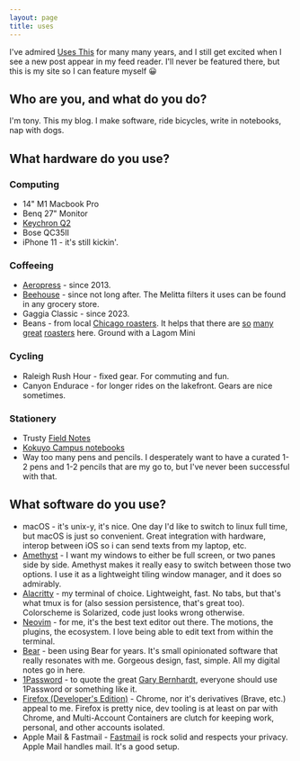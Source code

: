 ```yaml
---
layout: page
title: uses
---
```


I've admired [Uses This][uses_this] for many many years, and I still get
excited when I see a new post appear in my feed reader. I'll never be featured
there, but this is my site so I can feature myself 😀

## Who are you, and what do you do?

I'm tony. This my blog. I make software, ride bicycles, write in notebooks, nap
with dogs.

## What hardware do you use?

### Computing

* 14" M1 Macbook Pro
* Benq 27" Monitor
* [Keychron Q2][keychron_q2]
* Bose QC35II
* iPhone 11 - it's still kickin'.

### Coffeeing

* [Aeropress][aeropress] - since 2013. 
* [Beehouse][beehouse] - since not long after. The Melitta filters it uses can
  be found in any grocery store.
* Gaggia Classic - since 2023.
* Beans - from local [Chicago roasters][chi_coffee]. It helps that there are
  [so][metric] [many][passionhouse] [great][big_shoulders]
  [roasters][groundswell] here. Ground with a Lagom Mini

### Cycling

* Raleigh Rush Hour - fixed gear. For commuting and fun.
* Canyon Endurace - for longer rides on the lakefront. Gears are nice
  sometimes.

### Stationery

* Trusty [Field Notes][field_notes]
* [Kokuyo Campus notebooks][kokuyo_campus]
* Way too many pens and pencils. I desperately want to have a curated 1-2 pens
  and 1-2 pencils that are my go to, but I've never been successful with that.

## What software do you use?

* macOS - it's unix-y, it's nice. One day I'd like to switch to linux full
  time, but macOS is just so convenient. Great integration with hardware,
  interop between iOS so i can send texts from my laptop, etc.
* [Amethyst][amethyst] - I want my windows to either be full screen, or two
  panes side by side. Amethyst makes it really easy to switch between those two
  options. I use it as a lightweight tiling window manager, and it does so
  admirably.
* [Alacritty][alacritty] - my terminal of choice. Lightweight, fast. No tabs,
  but that's what tmux is for (also session persistence, that's great too).
  Colorscheme is Solarized, code just looks wrong otherwise.
* [Neovim][nvim_dotfiles] - for me, it's the best text editor out there. The
  motions, the plugins, the ecosystem. I love being able to edit text from
  within the terminal.
* [Bear][bear_app] - been using Bear for years. It's small opinionated software
  that really resonates with me. Gorgeous design, fast, simple. All my digital
  notes go in here.
* [1Password][one_password] - to quote the great [Gary
  Bernhardt](https://usesthis.com/interviews/gary.bernhardt/), everyone should
  use 1Password or something like it.
* [Firefox (Developer's Edition)][ffde] - Chrome, nor it's derivatives (Brave,
  etc.) appeal to me. Firefox is pretty nice, dev tooling is at least on par
  with Chrome, and Multi-Account Containers are clutch for keeping work,
  personal, and other accounts isolated.
* Apple Mail & Fastmail - [Fastmail][fastmail] is rock solid and respects your
  privacy. Apple Mail handles mail. It's a good setup.

[uses_this]: https://usesthis.com/
[keychron_q2]: asdf
[aeropress]: https://aeropress.com/
[beehouse]: https://www.stumptowncoffee.com/pages/brew-guide-bee-house
[chi_coffee]: /2018/chicago-coffee
[metric]: https://metriccoffee.com/
[passionhouse]: https://passionhousecoffee.com/
[big_shoulders]: https://www.bigshoulderscoffee.com/
[groundswell]: https://groundswellcoffeeroasters.com/
[field_notes]: https://fieldnotesbrand.com/
[kokuyo_campus]: https://www.jetpens.com/Kokuyo-Campus-Notebook-Business-A5-Dotted-6-mm-Rule-Navy-Cover-50-Sheets/pd/19353
[amethyst]: https://ianyh.com/amethyst/
[alacritty]: https://github.com/alacritty/alacritty
[nvim_dotfiles]: https://github.com/ayunker/dotfiles/tree/master/config/nvim
[bear_app]: https://bear.app/
[one_password]: https://1password.com/
[ffde]: https://www.mozilla.org/en-US/firefox/developer/
[fastmail]: https://fastmail.com/
